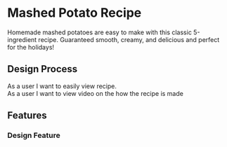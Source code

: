 # Mashed Potato Recipe

Homemade mashed potatoes are easy to make with this classic 5-ingredient recipe. Guaranteed smooth, creamy, and delicious and perfect for the holidays!

## Design Process

As a user I want to easily view recipe.\
As a user I want to view video on the how the recipe is made

## Features

### Design Feature